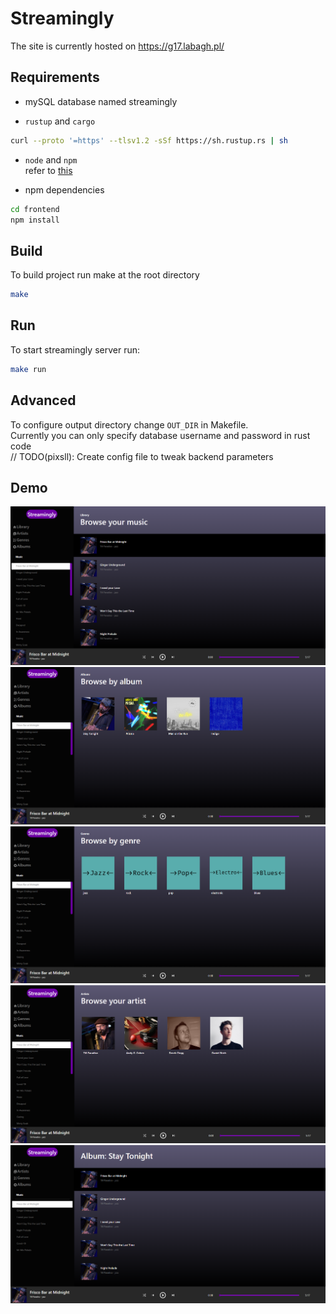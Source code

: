 # Streamingly

The site is currently hosted on https://g17.labagh.pl/

## Requirements
- mySQL database named streamingly

- `rustup` and `cargo`
```bash
curl --proto '=https' --tlsv1.2 -sSf https://sh.rustup.rs | sh
```

- `node` and `npm`\
refer to [this](https://nodejs.org/en/download/)

- npm dependencies
```bash
cd frontend
npm install
```

## Build
To build project run make at the root directory
```bash
make
```

## Run
To start streamingly server run:
```bash
make run
```

## Advanced
To configure output directory change `OUT_DIR` in Makefile.\
Currently you can only specify database username and password in rust code\
// TODO(pixsll): Create config file to tweak backend parameters

## Demo

![](/photos/menu.png)
![](/photos/albums.png)
![](/photos/genres.png)
![](/photos/artists.png)
![](/photos/albumsins.png)
